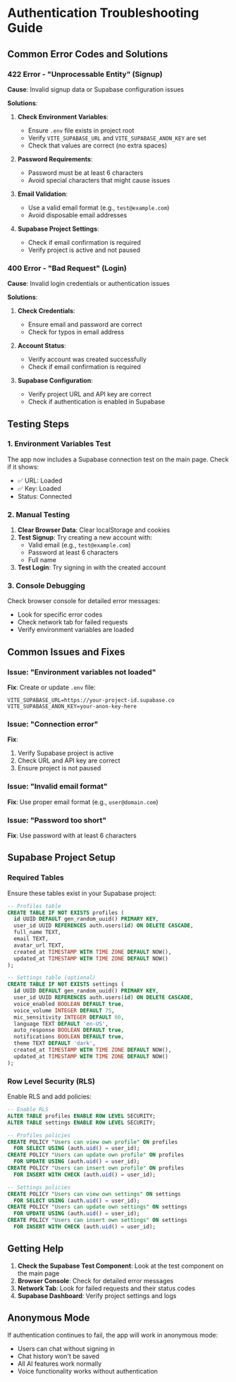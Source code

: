 # Authentication Troubleshooting Guide

## Common Error Codes and Solutions

### 422 Error - "Unprocessable Entity" (Signup)
**Cause**: Invalid signup data or Supabase configuration issues

**Solutions**:
1. **Check Environment Variables**:
   - Ensure `.env` file exists in project root
   - Verify `VITE_SUPABASE_URL` and `VITE_SUPABASE_ANON_KEY` are set
   - Check that values are correct (no extra spaces)

2. **Password Requirements**:
   - Password must be at least 6 characters
   - Avoid special characters that might cause issues

3. **Email Validation**:
   - Use a valid email format (e.g., `test@example.com`)
   - Avoid disposable email addresses

4. **Supabase Project Settings**:
   - Check if email confirmation is required
   - Verify project is active and not paused

### 400 Error - "Bad Request" (Login)
**Cause**: Invalid login credentials or authentication issues

**Solutions**:
1. **Check Credentials**:
   - Ensure email and password are correct
   - Check for typos in email address

2. **Account Status**:
   - Verify account was created successfully
   - Check if email confirmation is required

3. **Supabase Configuration**:
   - Verify project URL and API key are correct
   - Check if authentication is enabled in Supabase

## Testing Steps

### 1. Environment Variables Test
The app now includes a Supabase connection test on the main page. Check if it shows:
- ✅ URL: Loaded
- ✅ Key: Loaded
- Status: Connected

### 2. Manual Testing
1. **Clear Browser Data**: Clear localStorage and cookies
2. **Test Signup**: Try creating a new account with:
   - Valid email (e.g., `test@example.com`)
   - Password at least 6 characters
   - Full name
3. **Test Login**: Try signing in with the created account

### 3. Console Debugging
Check browser console for detailed error messages:
- Look for specific error codes
- Check network tab for failed requests
- Verify environment variables are loaded

## Common Issues and Fixes

### Issue: "Environment variables not loaded"
**Fix**: Create or update `.env` file:
```env
VITE_SUPABASE_URL=https://your-project-id.supabase.co
VITE_SUPABASE_ANON_KEY=your-anon-key-here
```

### Issue: "Connection error"
**Fix**: 
1. Verify Supabase project is active
2. Check URL and API key are correct
3. Ensure project is not paused

### Issue: "Invalid email format"
**Fix**: Use proper email format (e.g., `user@domain.com`)

### Issue: "Password too short"
**Fix**: Use password with at least 6 characters

## Supabase Project Setup

### Required Tables
Ensure these tables exist in your Supabase project:

```sql
-- Profiles table
CREATE TABLE IF NOT EXISTS profiles (
  id UUID DEFAULT gen_random_uuid() PRIMARY KEY,
  user_id UUID REFERENCES auth.users(id) ON DELETE CASCADE,
  full_name TEXT,
  email TEXT,
  avatar_url TEXT,
  created_at TIMESTAMP WITH TIME ZONE DEFAULT NOW(),
  updated_at TIMESTAMP WITH TIME ZONE DEFAULT NOW()
);

-- Settings table (optional)
CREATE TABLE IF NOT EXISTS settings (
  id UUID DEFAULT gen_random_uuid() PRIMARY KEY,
  user_id UUID REFERENCES auth.users(id) ON DELETE CASCADE,
  voice_enabled BOOLEAN DEFAULT true,
  voice_volume INTEGER DEFAULT 75,
  mic_sensitivity INTEGER DEFAULT 60,
  language TEXT DEFAULT 'en-US',
  auto_response BOOLEAN DEFAULT true,
  notifications BOOLEAN DEFAULT true,
  theme TEXT DEFAULT 'dark',
  created_at TIMESTAMP WITH TIME ZONE DEFAULT NOW(),
  updated_at TIMESTAMP WITH TIME ZONE DEFAULT NOW()
);
```

### Row Level Security (RLS)
Enable RLS and add policies:

```sql
-- Enable RLS
ALTER TABLE profiles ENABLE ROW LEVEL SECURITY;
ALTER TABLE settings ENABLE ROW LEVEL SECURITY;

-- Profiles policies
CREATE POLICY "Users can view own profile" ON profiles
  FOR SELECT USING (auth.uid() = user_id);
CREATE POLICY "Users can update own profile" ON profiles
  FOR UPDATE USING (auth.uid() = user_id);
CREATE POLICY "Users can insert own profile" ON profiles
  FOR INSERT WITH CHECK (auth.uid() = user_id);

-- Settings policies
CREATE POLICY "Users can view own settings" ON settings
  FOR SELECT USING (auth.uid() = user_id);
CREATE POLICY "Users can update own settings" ON settings
  FOR UPDATE USING (auth.uid() = user_id);
CREATE POLICY "Users can insert own settings" ON settings
  FOR INSERT WITH CHECK (auth.uid() = user_id);
```

## Getting Help

1. **Check the Supabase Test Component**: Look at the test component on the main page
2. **Browser Console**: Check for detailed error messages
3. **Network Tab**: Look for failed requests and their status codes
4. **Supabase Dashboard**: Verify project settings and logs

## Anonymous Mode

If authentication continues to fail, the app will work in anonymous mode:
- Users can chat without signing in
- Chat history won't be saved
- All AI features work normally
- Voice functionality works without authentication 